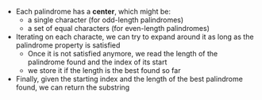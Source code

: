 - Each palindrome has a **center**, which might be:
  - a single character (for odd-length palindromes)
  - a set of equal characters (for even-length palindromes)
- Iterating on each characte, we can try to expand around it as long as the palindrome property is satisfied
  - Once it is not satisfied anymore, we read the length of the palindrome found and the index of its start
  - we store it if the length is the best found so far
- Finally, given the starting index and the length of the best palindrome found, we can return the substring
